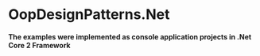 # OopDesignPatterns.Net

#### The examples were implemented as console application projects in .Net Core 2 Framework
